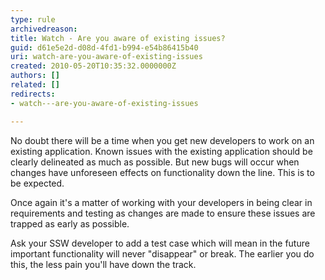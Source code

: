 ```yaml
---
type: rule
archivedreason: 
title: Watch - Are you aware of existing issues?
guid: d61e5e2d-d08d-4fd1-b994-e54b86415b40
uri: watch-are-you-aware-of-existing-issues
created: 2010-05-20T10:35:32.0000000Z
authors: []
related: []
redirects:
- watch---are-you-aware-of-existing-issues

---
```


No doubt there will be a time when you get new developers to work on an existing application. Known issues with the existing application should be clearly delineated as much as possible. But new bugs will occur when changes have unforeseen effects on functionality down the line. This is to be expected.  
<!--endintro-->

Once again it's a matter of working with your developers in being clear in requirements and testing as changes are made to ensure these issues are trapped as early as possible.

Ask your SSW developer to add a test case which will mean in the future important functionality will never "disappear" or break. The earlier you do this, the less pain you'll have down the track.
